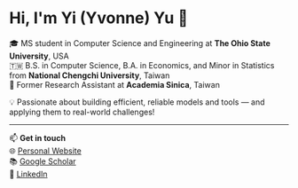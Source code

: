 # Hi, I'm Yi (Yvonne) Yu 👋

🎓 MS student in Computer Science and Engineering at **The Ohio State University**, USA  
🇹🇼 B.S. in Computer Science, B.A. in Economics, and Minor in Statistics from **National Chengchi University**, Taiwan  
🔬 Former Research Assistant at **Academia Sinica**, Taiwan

💡 Passionate about building efficient, reliable models and tools — and applying them to real-world challenges!

---

📫 **Get in touch**  
🌐 [Personal Website](https://yi-yu-yvonne.github.io)  
📚 [Google Scholar](https://scholar.google.com/citations?user=gAUeAeMAAAAJ)  
🔗 [LinkedIn](https://www.linkedin.com/in/yi-yu-yvonne/)
